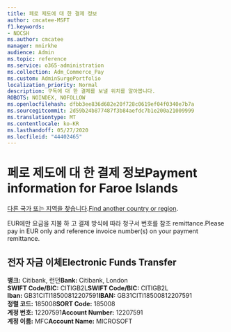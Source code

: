 ```yaml
---
title: 페로 제도에 대 한 결제 정보
author: cmcatee-MSFT
f1.keywords:
- NOCSH
ms.author: cmcatee
manager: mnirkhe
audience: Admin
ms.topic: reference
ms.service: o365-administration
ms.collection: Adm_Commerce_Pay
ms.custom: AdminSurgePortfolio
localization_priority: Normal
description: 구독에 대 한 결제를 보낼 위치를 알아봅니다.
ROBOTS: NOINDEX, NOFOLLOW
ms.openlocfilehash: dfbb3ee836d682e20f728c0619ef04f0340e7b7a
ms.sourcegitcommit: 2d59b24b877487f3b84aefdc7b1e200a21009999
ms.translationtype: MT
ms.contentlocale: ko-KR
ms.lasthandoff: 05/27/2020
ms.locfileid: "44402465"
---
```

# <a name="payment-information-for-faroe-islands"></a><span data-ttu-id="abb63-103">페로 제도에 대 한 결제 정보</span><span class="sxs-lookup"><span data-stu-id="abb63-103">Payment information for Faroe Islands</span></span>

<span data-ttu-id="abb63-104">[다른 국가 또는 지역을 찾습니다](../billing-and-payments/pay-for-your-subscription.md).</span><span class="sxs-lookup"><span data-stu-id="abb63-104">[Find another country or region](../billing-and-payments/pay-for-your-subscription.md).</span></span>

<span data-ttu-id="abb63-105">EUR에만 요금을 지불 하 고 결제 방식에 따라 청구서 번호를 참조 remittance.</span><span class="sxs-lookup"><span data-stu-id="abb63-105">Please pay in EUR only and reference invoice number(s) on your payment remittance.</span></span>

## <a name="electronic-funds-transfer"></a><span data-ttu-id="abb63-106">전자 자금 이체</span><span class="sxs-lookup"><span data-stu-id="abb63-106">Electronic Funds Transfer</span></span>

<span data-ttu-id="abb63-107">**뱅크:** Citibank, 런던</span><span class="sxs-lookup"><span data-stu-id="abb63-107">**Bank:** Citibank, London</span></span>  
<span data-ttu-id="abb63-108">**SWIFT Code/BIC:** CITIGB2L</span><span class="sxs-lookup"><span data-stu-id="abb63-108">**SWIFT Code/BIC:** CITIGB2L</span></span>  
<span data-ttu-id="abb63-109">**Iban:** GB31CITI18500812207591</span><span class="sxs-lookup"><span data-stu-id="abb63-109">**IBAN:** GB31CITI18500812207591</span></span>  
<span data-ttu-id="abb63-110">**정렬 코드:** 185008</span><span class="sxs-lookup"><span data-stu-id="abb63-110">**SORT Code:** 185008</span></span>  
<span data-ttu-id="abb63-111">**계정 번호:** 12207591</span><span class="sxs-lookup"><span data-stu-id="abb63-111">**Account Number:** 12207591</span></span>  
<span data-ttu-id="abb63-112">**계정 이름:** MFC</span><span class="sxs-lookup"><span data-stu-id="abb63-112">**Account Name:** MICROSOFT</span></span>  